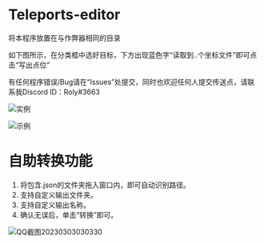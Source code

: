 # Teleports-editor
将本程序放置在与作弊器相同的目录

如下图所示，在分类框中选好目标，下方出现蓝色字“读取到..个坐标文件”即可点击“写出点位”

有任何程序错误/Bug请在“Issues”处提交，同时也欢迎任何人提交传送点，请联系我Discord ID：Roly#3663 


![实例](https://user-images.githubusercontent.com/90933865/219725191-6134dad9-16e6-4b8f-9e7b-0a27c2146165.png)

![示例](https://user-images.githubusercontent.com/90933865/222513785-7b3907b8-66d3-4cdf-90cd-3e2d39416356.png)
# 自助转换功能
1. 将包含.json的文件夹拖入窗口内，即可自动识别路径。
2. 支持自定义输出文件夹。
3. 支持自定义输出名称。
4. 确认无误后，单击“转换”即可。


![QQ截图20230303030330](https://user-images.githubusercontent.com/90933865/222526622-b2cc29ee-d852-4480-8cca-0e8476a48f97.png)

